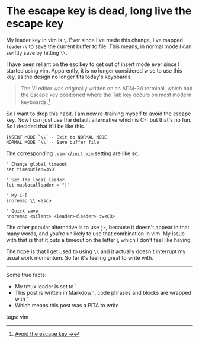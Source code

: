 # The escape key is dead, long live the escape key

My leader key in vim is `\`. Ever since I've made this change, I've mapped `leader-\` to save the current buffer to file. This means, in normal mode I can swiftly save by hitting `\\`.

I have been reliant on the esc key to get out of insert mode ever since I started using vim. Apparently, it is no longer considered wise to use this key, as the design no longer fits today's keyboards.

> The Vi editor was originally written on an ADM-3A terminal, which had the Escape key positioned where the Tab key occurs on most modern keyboards.[^1]

So I want to drop this habit. I am now re-training myself to avoid the escape key. Now I can just use the default alternative which is C-[ but that's no fun. So I decided that it'll be like this.

```
INSERT MODE `\\` - Exit to NORMAL MODE
NORMAL MODE `\\` - Save buffer file
```

The corresponding `.vimrc`/`init.vim` setting are like so.

```text
" Change global timeout
set timeoutlen=350

" Set the local leader.
let maplocalleader = "|"

" My C-[
inoremap \\ <esc>

" Quick save
nnoremap <silent> <leader><leader> :w<CR>
```

The other popular alternative is to use `jk`, because it doesn't appear in that many words, and you're unlikely to use that combination in vim. My issue with that is that it puts a timeout on the letter j, which I don't feel like having.

The hope is that I get used to using `\\` and it actually doesn't interrupt my usual work momentum. So far it's feeling great to write with.

---

Some true facts:

- My tmux leader is set to `
- This post is written in Markdown, code phrases and blocks are wrapped with `
- Which means this post was a PITA to write

[^1]: [Avoid the escape key →](http://vim.wikia.com/wiki/Avoid_the_escape_key)

tags: vim

